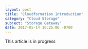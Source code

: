 ```yaml
---
layout: post
title: "Cloudformation Introduction"
category: "Cloud Storage"
subject: "Storage Gateway"
date: 2017-05-14 16:25:06 -0700
---
```

This article is in progress
